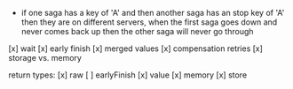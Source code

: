 - if one saga has a key of 'A' and then another saga has an stop key of 'A' then they are
  on different servers, when the first saga goes down and never comes back up then the
  other saga will never go through

[x] wait
[x] early finish
[x] merged values
[x] compensation retries
[x] storage vs. memory


return types:
  [x] raw
  [ ] earlyFinish
  [x] value
    [x] memory
    [x] store
